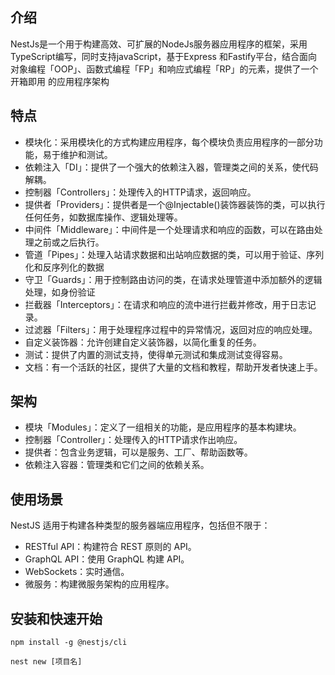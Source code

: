 

## 介绍
NestJs是一个用于构建高效、可扩展的NodeJs服务器应用程序的框架，采用TypeScript编写，同时支持javaScript，基于Express
和Fastify平台，结合面向对象编程「OOP」、函数式编程「FP」和响应式编程「RP」的元素，提供了一个开箱即用
的应用程序架构

## 特点
- 模块化：采用模块化的方式构建应用程序，每个模块负责应用程序的一部分功能，易于维护和测试。
- 依赖注入「DI」：提供了一个强大的依赖注入器，管理类之间的关系，使代码解耦。
- 控制器「Controllers」：处理传入的HTTP请求，返回响应。
- 提供者「Providers」：提供者是一个@Injectable()装饰器装饰的类，可以执行任何任务，如数据库操作、逻辑处理等。
- 中间件「Middleware」：中间件是一个处理请求和响应的函数，可以在路由处理之前或之后执行。
- 管道「Pipes」：处理入站请求数据和出站响应数据的类，可以用于验证、序列化和反序列化的数据
- 守卫「Guards」：用于控制路由访问的类，在请求处理管道中添加额外的逻辑处理，如身份验证
- 拦截器「Interceptors」：在请求和响应的流中进行拦截并修改，用于日志记录。
- 过滤器「Filters」：用于处理程序过程中的异常情况，返回对应的响应处理。
- 自定义装饰器：允许创建自定义装饰器，以简化重复的任务。
- 测试：提供了内置的测试支持，使得单元测试和集成测试变得容易。
- 文档：有一个活跃的社区，提供了大量的文档和教程，帮助开发者快速上手。

## 架构
- 模块「Modules」：定义了一组相关的功能，是应用程序的基本构建块。
- 控制器「Controller」：处理传入的HTTP请求作出响应。
- 提供者：包含业务逻辑，可以是服务、工厂、帮助函数等。
- 依赖注入容器：管理类和它们之间的依赖关系。

## 使用场景
NestJS 适用于构建各种类型的服务器端应用程序，包括但不限于：
- RESTful API：构建符合 REST 原则的 API。
- GraphQL API：使用 GraphQL 构建 API。
- WebSockets：实时通信。
- 微服务：构建微服务架构的应用程序。

## 安装和快速开始
```shell
npm install -g @nestjs/cli

nest new [项目名]
```
